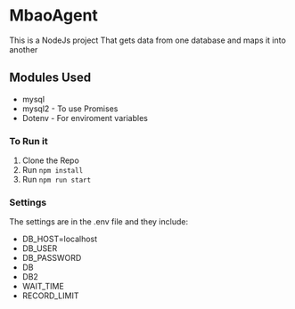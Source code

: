 # MbaoAgent
This is a NodeJs project That gets data from one database and maps it into another

## Modules Used
* mysql
* mysql2 - To use Promises
* Dotenv - For enviroment variables

### To Run it
1. Clone the Repo
2. Run `npm install`
3. Run `npm run start`

### Settings
The settings are in the .env file and they include:
* DB_HOST=localhost
* DB_USER
* DB_PASSWORD
* DB
* DB2
* WAIT_TIME
* RECORD_LIMIT